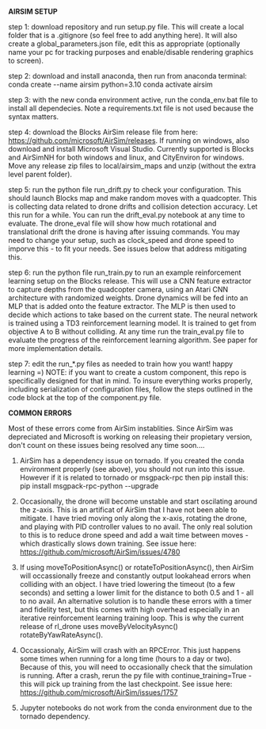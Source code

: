 **AIRSIM SETUP**

step 1: download repository and run setup.py file. This will create a local folder that is a .gitignore (so feel free to add anything here). It will also create a  global_parameters.json file, edit this as appropriate (optionally name your pc for tracking purposes and enable/disable rendering graphics to screen). 

step 2: download and install anaconda, then run from anaconda terminal:
conda create --name airsim python=3.10
conda activate airsim

step 3: with the new conda environment active, run the conda_env.bat file to install all dependecies. Note a requirements.txt file is not used because the syntax matters.

step 4: download the Blocks AirSim release file from here: https://github.com/microsoft/AirSim/releases. If running on windows, also download and install Microsoft Visual Studio. Currently supported is Blocks and AirSimNH for both windows and linux, and CityEnviron for windows. Move any release zip files to local/airsim_maps and unzip (without the extra level parent folder).

step 5: run the python file run_drift.py to check your configuration. This should launch Blocks map and make random moves with a quadcopter. This is collecting data related to drone drifts and collision detection accuracy. Let this run for a while. You can run the drift_eval.py notebook at any time to evaluate. The drone_eval file will show how much rotational and translational drift the drone is having after issuing commands. You may need to change your setup, such as clock_speed and drone speed to imporve this - to fit your needs. See issues below that address mitigating this.

step 6: run the python file run_train.py to run an example reinforcement learning setup on the Blocks release. This will use a CNN feature extractor to capture depths from the quadcopter camera, using an Atari CNN architecture with randomized weights. Drone dynamics will be fed into an MLP that is added onto the feature extractor. The MLP is then used to decide which actions to take based on the current state. The neural network is trained using a TD3 reinforcement learning model. It is trained to get from objective A to B without colliding. At any time run the train_eval.py file to evaluate the progress of the reinforcement learning algorithm. See paper for more implementation details.

step 7: edit the run_\*.py files as needed to train how you want! happy learning =)
NOTE: if you want to create a custom component, this repo is specifically designed for that in mind. To insure everything works properly, including serialization of configuration files, follow the steps outlined in the code block at the top of the component.py file.


**COMMON ERRORS**

Most of these errors come from AirSim instablities. Since AirSim was depreciated and Microsoft is working on releasing their propietary version, don't count on these issues being resolved any time soon....

1. AirSim has a dependency issue on tornado. If you created the conda environment properly (see above), you should not run into this issue. However if it is related to tornado or msgpack-rpc then pip install this:
pip install msgpack-rpc-python --upgrade

2. Occasionally, the drone will become unstable and start oscilating around the z-axis. This is an artificat of AirSim that I have not been able to mitigate. I have tried moving only along the x-axis, rotating the drone, and playing with PID controller values to no avail. The only real solution to this is to reduce drone speed and add a wait time between moves - which drastically slows down training. See issue here: https://github.com/microsoft/AirSim/issues/4780

3. If using moveToPositionAsync() or rotateToPositionAsync(), then AirSim will occassionally freeze and constantly output lookahead errors when colliding with an object. I have tried lowering the timeout (to a few seconds) and setting a lower limit for the distance to both 0.5 and 1 - all to no avail. An alternative solution is to handle these errors with a timer and fidelity test, but this comes with high overhead especially in an iterative reinforcement learning training loop. This is why the current release of rl_drone uses moveByVelocityAsync() rotateByYawRateAsync().

4. Occassionaly, AirSim will crash with an RPCError. This just happens some times when running for a long time (hours to a day or two). Because of this, you will need to occasionally check that the simulation is running. After a crash, rerun the py file with continue_training=True - this will pick up training from the last checkpoint. See issue here: https://github.com/microsoft/AirSim/issues/1757

5. Jupyter notebooks do not work from the conda environment due to the tornado dependency.
